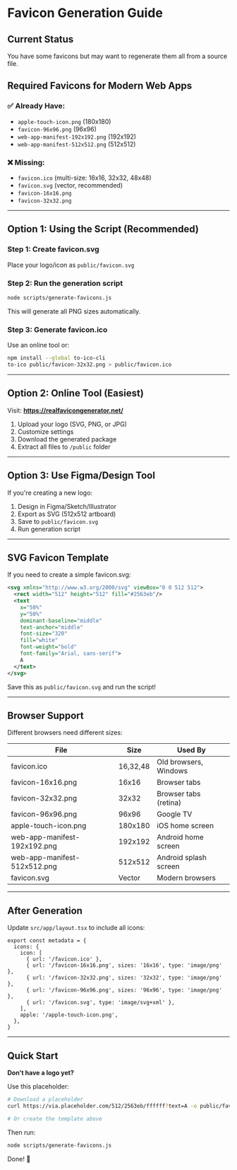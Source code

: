 # Favicon Generation Guide

## Current Status
You have some favicons but may want to regenerate them all from a source file.

## Required Favicons for Modern Web Apps

### ✅ Already Have:
- `apple-touch-icon.png` (180x180)
- `favicon-96x96.png` (96x96)
- `web-app-manifest-192x192.png` (192x192)
- `web-app-manifest-512x512.png` (512x512)

### ❌ Missing:
- `favicon.ico` (multi-size: 16x16, 32x32, 48x48)
- `favicon.svg` (vector, recommended)
- `favicon-16x16.png`
- `favicon-32x32.png`

---

## Option 1: Using the Script (Recommended)

### Step 1: Create favicon.svg
Place your logo/icon as `public/favicon.svg`

### Step 2: Run the generation script
```bash
node scripts/generate-favicons.js
```

This will generate all PNG sizes automatically.

### Step 3: Generate favicon.ico
Use an online tool or:
```bash
npm install --global to-ico-cli
to-ico public/favicon-32x32.png > public/favicon.ico
```

---

## Option 2: Online Tool (Easiest)

Visit: **https://realfavicongenerator.net/**

1. Upload your logo (SVG, PNG, or JPG)
2. Customize settings
3. Download the generated package
4. Extract all files to `/public` folder

---

## Option 3: Use Figma/Design Tool

If you're creating a new logo:

1. Design in Figma/Sketch/Illustrator
2. Export as SVG (512x512 artboard)
3. Save to `public/favicon.svg`
4. Run generation script

---

## SVG Favicon Template

If you need to create a simple favicon.svg:

```svg
<svg xmlns="http://www.w3.org/2000/svg" viewBox="0 0 512 512">
  <rect width="512" height="512" fill="#2563eb"/>
  <text 
    x="50%" 
    y="50%" 
    dominant-baseline="middle" 
    text-anchor="middle" 
    font-size="320" 
    fill="white" 
    font-weight="bold"
    font-family="Arial, sans-serif">
    A
  </text>
</svg>
```

Save this as `public/favicon.svg` and run the script!

---

## Browser Support

Different browsers need different sizes:

| File | Size | Used By |
|------|------|---------|
| favicon.ico | 16,32,48 | Old browsers, Windows |
| favicon-16x16.png | 16x16 | Browser tabs |
| favicon-32x32.png | 32x32 | Browser tabs (retina) |
| favicon-96x96.png | 96x96 | Google TV |
| apple-touch-icon.png | 180x180 | iOS home screen |
| web-app-manifest-192x192.png | 192x192 | Android home screen |
| web-app-manifest-512x512.png | 512x512 | Android splash screen |
| favicon.svg | Vector | Modern browsers |

---

## After Generation

Update `src/app/layout.tsx` to include all icons:

```tsx
export const metadata = {
  icons: {
    icon: [
      { url: '/favicon.ico' },
      { url: '/favicon-16x16.png', sizes: '16x16', type: 'image/png' },
      { url: '/favicon-32x32.png', sizes: '32x32', type: 'image/png' },
      { url: '/favicon-96x96.png', sizes: '96x96', type: 'image/png' },
      { url: '/favicon.svg', type: 'image/svg+xml' },
    ],
    apple: '/apple-touch-icon.png',
  },
}
```

---

## Quick Start

**Don't have a logo yet?**

Use this placeholder:
```bash
# Download a placeholder
curl https://via.placeholder.com/512/2563eb/ffffff?text=A -o public/favicon.svg

# Or create the template above
```

Then run:
```bash
node scripts/generate-favicons.js
```

Done! 🎉

